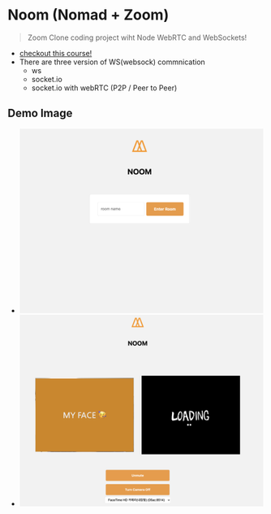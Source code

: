 # Noom (Nomad + Zoom)

> Zoom Clone coding project wiht Node WebRTC and WebSockets!

- [checkout this course!](https://nomadcoders.co/noom/lectures/3074)
- There are three version of WS(websock) commnication
    - ws
    - socket.io
    - socket.io with webRTC (P2P / Peer to Peer)

## Demo Image

- ![ex1](https://github.com/Nuung/all-about-javascript/blob/master/NomadJS-Zoom/src/public/noom_ex_1.png?raw=true)
- ![ex2](https://github.com/Nuung/all-about-javascript/blob/master/NomadJS-Zoom/src/public/noom_ex_2.png?raw=true)